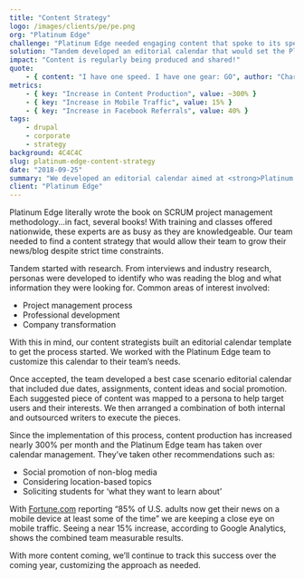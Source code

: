 ```yaml
---
title: "Content Strategy"
logo: /images/clients/pe/pe.png
org: "Platinum Edge"
challenge: "Platinum Edge needed engaging content that spoke to its specialized user base."
solution: "Tandem developed an editorial calendar that would set the Platinum Edge team up for success."
impact: "Content is regularly being produced and shared!"
quote:
    - { content: "I have one speed. I have one gear: GO", author: "Charlie Sheen" }
metrics:
    - { key: "Increase in Content Production", value: ~300% }
    - { key: "Increase in Mobile Traffic", value: 15% }
    - { key: "Increase in Facebook Referrals", value: 40% }
tags:
    - drupal
    - corporate
    - strategy
background: 4C4C4C
slug: platinum-edge-content-strategy
date: "2018-09-25"
summary: "We developed an editorial calendar aimed at <strong>Platinum Edge's</strong> key audiences."
client: "Platinum Edge"
---
```


Platinum Edge literally wrote the book on SCRUM project management methodology...in fact, several books! With training and classes offered nationwide, these experts are as busy as they are knowledgeable. Our team needed to find a content strategy that would allow their team to grow their news/blog despite strict time constraints.

Tandem started with research. From interviews and industry research, personas were developed to identify who was reading the blog and what information they were looking for. Common areas of interest involved:

- Project management process
- Professional development
- Company transformation

With this in mind, our content strategists built an editorial calendar template to get the process started. We worked with the Platinum Edge team to customize this calendar to their team’s needs.

Once accepted, the team developed a best case scenario editorial calendar that included due dates, assignments, content ideas and social promotion. Each suggested piece of content was mapped to a persona to help target users and their interests. We then arranged a combination of both internal and outsourced writers to execute the pieces.

Since the implementation of this process, content production has increased nearly 300% per month and the Platinum Edge team has taken over calendar management. They’ve taken other recommendations such as:

- Social promotion of non-blog media
- Considering location-based topics
- Soliciting students for ‘what they want to learn about’

With [Fortune.com](http://fortune.com/2017/06/18/mobile-news-reading-pew/) reporting “85% of U.S. adults now get their news on a mobile device at least some of the time” we are keeping a close eye on mobile traffic. Seeing a near 15% increase, according to Google Analytics, shows the combined team measurable results.

With more content coming, we’ll continue to track this success over the coming year, customizing the approach as needed.

